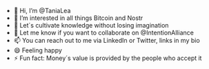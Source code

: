 - 👋 Hi, I’m @TaniaLea
- 👀 I’m interested in all things Bitcoin and Nostr
- 🌱 Let´s cultivate knowledge without losing imagination 
- 💞️ Let me know if you want to collaborate on @IntentionAlliance 
- 📫 You can reach out to me via LinkedIn or Twitter, links in my bio
- 😄 Feeling happy
- ⚡ Fun fact: Money´s value is provided by the people who accept it

<!---
TaniaLea/TaniaLea is a ✨ special ✨ repository because its `README.md` (this file) appears on your GitHub profile.
You can click the Preview link to take a look at your changes.
--->
